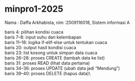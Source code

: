 # minpro1-2025
Nama : Daffa Arkhabista, nim :2509116018, Sistem informasi A

baris 4: pilihan kondisi cuaca\
baris 7–8: input suhu dan kelembapan\
baris 11–18: logika if-elif-else untuk tentukan cuaca\
baris 20: output hasil kondisi cuaca\
baris 23: list kosong untuk simpan data cuaca\
baris 26–28: proses CREATE (tambah data ke list)\
baris 31: proses READ (lihat data pertama)\
baris 34–36: proses UPDATE (ubah data jadi “Mendung”)\
baris 39–40: proses DELETE (hapus data)\
